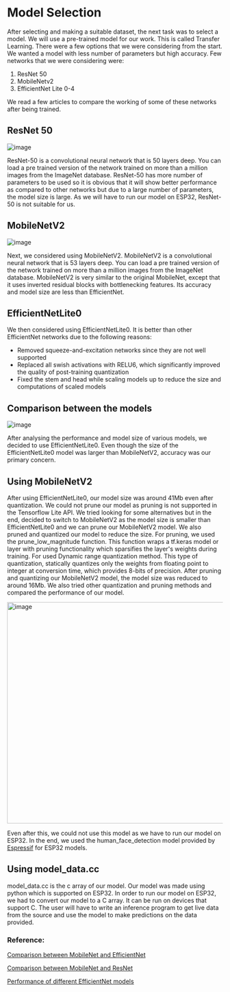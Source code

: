 # Model Selection

After selecting and making a suitable dataset, the next task was to select a model. We will use a pre-trained model for our work. This is called Transfer Learning.
There were a few options that we were considering from the start. We wanted a model with less number of parameters but high accuracy. Few networks that we were considering were:
1. ResNet 50
2. MobileNetv2
3. EfficientNet Lite 0-4

We read a few articles to compare the working of some of these networks after being trained. 

## ResNet 50
![image](https://miro.medium.com/max/1400/0*tH9evuOFqk8F41FG.png)

ResNet-50 is a convolutional neural network that is 50 layers deep. You can load a pre trained version of the network trained on more than a million images from the ImageNet database.
ResNet-50 has more number of parameters to be used so it is obvious that it will show better performance as compared to other networks but due to a large number of parameters, the model size is large. As we will have to run our model on ESP32, ResNet-50 is not suitable for us.

## MobileNetV2
![image](https://user-images.githubusercontent.com/114467415/193272087-c540a9d3-1248-41c9-b498-7301dc6079ba.png)

Next, we considered using MobileNetV2. MobileNetV2 is a convolutional neural network that is 53 layers deep. You can load a pre trained version of the network trained on more than a million images from the ImageNet database. MobileNetV2 is very similar to the original MobileNet, except that it uses inverted residual blocks with bottlenecking features. Its accuracy and model size are less than EfficientNet.

## EfficientNetLite0

We then considered using EfficientNetLite0. It is better than other EfficientNet networks due to the following reasons:
- Removed squeeze-and-excitation networks since they are not well supported
- Replaced all swish activations with RELU6, which significantly improved the quality of post-training quantization
- Fixed the stem and head while scaling models up to reduce the size and computations of scaled models

## Comparison between the models
![image](https://user-images.githubusercontent.com/111455150/189773871-8cc41a2f-5678-494c-ad98-7e5b44138412.png)

After analysing the performance and model size of various models, we decided to use EfficientNetLite0. Even though the size of the EfficientNetLite0 model was larger than MobileNetV2, accuracy was our primary concern. 

## Using MobileNetV2

After using EfficientNetLite0, our model size was around 41Mb even after quantization. We could not prune our model as pruning is not supported in the Tensorflow Lite API. We tried looking for some alternatives but in the end, decided to switch to MobileNetV2 as the model size is smaller than EfficientNetLite0 and we can prune our MobileNetV2 model. 
We also pruned and quantized our model to reduce the size. For pruning, we used the prune_low_magnitude function. This function wraps a tf.keras model or layer with pruning functionality which sparsifies the layer's weights during training. For used Dynamic range quantization method. This type of quantization, statically quantizes only the weights from floating point to integer at conversion time, which provides 8-bits of precision. After pruning and quantizing our MobileNetV2 model, the model size was reduced to around 16Mb. We also tried other quantization and pruning methods and compared the performance of our model.

<img width="517" alt="image" src="https://user-images.githubusercontent.com/114467415/194197146-4716c5d3-c2d8-440e-81b2-291a84a70902.png">


Even after this, we could not use this model as we have to run our model on ESP32. In the end, we used the human_face_detection model provided by [Espressif](https://github.com/espressif/esp-who/tree/master/examples/human_face_detection) for ESP32 models. 

## Using model_data.cc

model_data.cc is the c array of our model. Our model was made using python which is supported on ESP32. In order to run our model on ESP32, we had to convert our model to a C array. It can be run on devices that support C. The user will have to write an inference program to get live data from the source and use the model to make predictions on the data provided.


### Reference:

[Comparison between MobileNet and EfficientNet](https://towardsdatascience.com/bye-bye-mobilenet-hello-efficientnet-9b8ec2cc1a9c)

[Comparison between MobileNet and ResNet](https://analyticsindiamag.com/mobilenet-vs-resnet50-two-cnn-transfer-learning-light-frameworks/)

[Performance of different EfficientNet models](https://paperswithcode.com/model/tf-efficientnet-lite?variant=tf-efficientnet-lite3)
